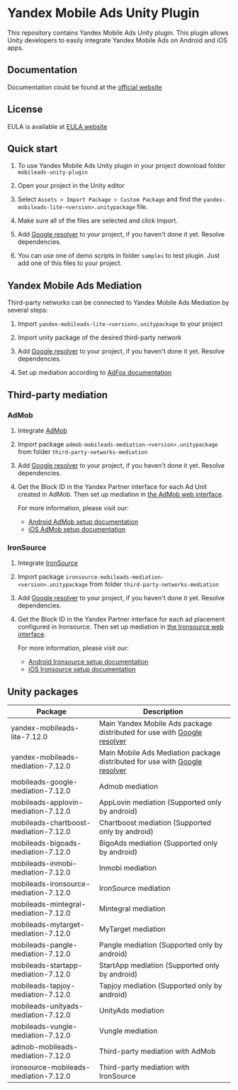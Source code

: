 # Yandex Mobile Ads Unity Plugin

This repository contains Yandex Mobile Ads Unity plugin. This plugin allows Unity developers to easily integrate Yandex
Mobile Ads on Android and iOS apps.

## Documentation

Documentation could be found at the [official website][DOCUMENTATION]

## License

EULA is available at [EULA website][LICENSE]

## Quick start

1. To use Yandex Mobile Ads Unity plugin in your project download folder `mobileads-unity-plugin`

2. Open your project in the Unity editor

3. Select `Assets > Import Package > Custom Package` and find the `yandex-mobileads-lite-<version>.unitypackage` file.

4. Make sure all of the files are selected and click Import.

5. Add [Google resolver] to your project, if you haven't done it yet. Resolve dependencies.

6. You can use one of demo scripts in folder `samples` to test plugin. Just add one of this files to your project.

## Yandex Mobile Ads Mediation

Third-party networks can be connected to Yandex Mobile Ads Mediation by several steps:

1. Import `yandex-mobileads-lite-<version>.unitypackage` to your project

2. Import unity package of the desired third-party network

3. Add [Google resolver] to your project, if you haven't done it yet. Resolve dependencies.

4. Set up mediation according
   to [AdFox documentation](https://yandex.com/dev/mobile-ads/doc/plugins/unity/mob-mediation/list-network-docpage/)

## Third-party mediation

### AdMob

1. Integrate [AdMob](https://developers.google.com/admob/unity/start)

2. Import package `admob-mobileads-mediation-<version>.unitypackage` from folder `third-party-networks-mediation`

3. Add [Google resolver] to your project, if you haven't done it yet. Resolve dependencies.

4. Get the Block ID in the Yandex Partner interface for each Ad Unit created in AdMob. Then set up mediation
   in [the AdMob web interface](https://apps.admob.com).

   For more information, please visit our:
    * [Android AdMob setup documentation](https://yandex.ru/support2/mobile-ads/en/dev/android/admob-third)
    * [iOS AdMob setup documentation](https://yandex.ru/support2/mobile-ads/en/dev/ios/admob-third)

### IronSource

1. Integrate [IronSource](https://developers.is.com/ironsource-mobile/unity/unity-plugin/)

2. Import package `ironsource-mobileads-mediation-<version>.unitypackage` from folder `third-party-networks-mediation`

3. Add [Google resolver] to your project, if you haven't done it yet. Resolve dependencies.

4. Get the Block ID in the Yandex Partner interface for each ad placement configured in Ironsource. Then set up
   mediation in [the Ironsource web interface](https://platform.ironsrc.com/partners/dashboard).

   For more information, please visit our:
    * [Android Ironsource setup documentation](https://yandex.com/support2/mobile-ads/en/dev/android/ironsource-third)
    * [iOS Ironsource setup documentation](https://yandex.com/support2/mobile-ads/en/dev/ios/ironsource-third)

## Unity packages

| Package                              | Description                                                                  |
|--------------------------------------|------------------------------------------------------------------------------|
| yandex-mobileads-lite-7.12.0         | Main Yandex Mobile Ads package distributed for use with [Google resolver]    |
| yandex-mobileads-mediation-7.12.0    | Main Mobile Ads Mediation package distributed for use with [Google resolver] |
| mobileads-google-mediation-7.12.0    | Admob mediation                                                              |
| mobileads-applovin-mediation-7.12.0  | AppLovin mediation (Supported only by android)                               |
| mobileads-chartboost-mediation-7.12.0| Chartboost mediation (Supported only by android)                             |
| mobileads-bigoads-mediation-7.12.0   | BigoAds mediation (Supported only by android)                                |
| mobileads-inmobi-mediation-7.12.0    | Inmobi mediation                                                             |
| mobileads-ironsource-mediation-7.12.0| IronSource mediation                                                         |
| mobileads-mintegral-mediation-7.12.0 | Mintegral mediation                                                          |
| mobileads-mytarget-mediation-7.12.0  | MyTarget mediation                                                           |
| mobileads-pangle-mediation-7.12.0    | Pangle mediation (Supported only by android)                                 |
| mobileads-startapp-mediation-7.12.0  | StartApp mediation (Supported only by android)                               |
| mobileads-tapjoy-mediation-7.12.0    | Tapjoy mediation (Supported only by android)                                 |
| mobileads-unityads-mediation-7.12.0  | UnityAds mediation                                                           |
| mobileads-vungle-mediation-7.12.0    | Vungle mediation                                                             |
| admob-mobileads-mediation-7.12.0     | Third-party mediation with AdMob                                             |
| ironsource-mobileads-mediation-7.12.0| Third-party mediation with IronSource                                        |

[Google resolver]: https://github.com/googlesamples/unity-jar-resolver

[DOCUMENTATION]: https://yandex.ru/support2/mobile-ads/ru/dev/unity

[LICENSE]: https://legal.yandex.com/partner_ch/
